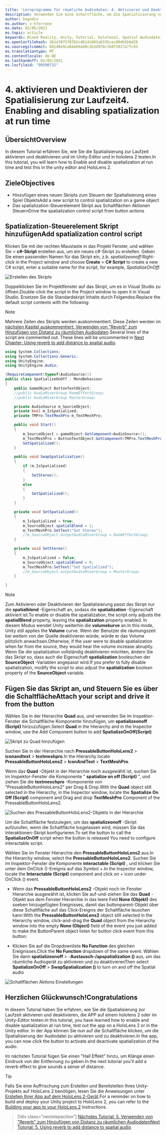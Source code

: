 ```yaml
---
title: 'Lernprogramme für räumliche Audiodaten: 4. Aktivieren und Deaktivieren räumlicher Audiowiedergabe zur Laufzeit'
description: Verwenden Sie eine Schaltfläche, um die Spatialisierung von Audiodaten zur Laufzeit zu aktivieren und zu deaktivieren.
author: kegodin
ms.author: v-hferrone
ms.date: 02/05/2021
ms.topic: article
keywords: Mixed Reality, Unity, Tutorial, hololens2, Spatial Audiodatei, mrtk, Mixed Reality Toolkit, UWP, Windows 10, HRTF, Head-Related Transfer Function, Reverb, Microsoft spatializer
ms.openlocfilehash: 26143975707b2cd6141803a6335cec89db5bbd26
ms.sourcegitcommit: 68140e9ce84e69a99c2b3d970c7b8f2927a7fc93
ms.translationtype: MT
ms.contentlocale: de-DE
ms.lasthandoff: 02/05/2021
ms.locfileid: "99590732"
---
```

# <a name="4-enabling-and-disabling-spatialization-at-run-time"></a><span data-ttu-id="ae26a-105">4. aktivieren und Deaktivieren der Spatialisierung zur Laufzeit</span><span class="sxs-lookup"><span data-stu-id="ae26a-105">4. Enabling and disabling spatialization at run time</span></span>

## <a name="overview"></a><span data-ttu-id="ae26a-106">Übersicht</span><span class="sxs-lookup"><span data-stu-id="ae26a-106">Overview</span></span>

<span data-ttu-id="ae26a-107">In diesem Tutorial erfahren Sie, wie Sie die Spatialisierung zur Laufzeit aktivieren und deaktivieren und im Unity-Editor und in hololens 2 testen.</span><span class="sxs-lookup"><span data-stu-id="ae26a-107">In this tutorial, you will learn how to Enable and disable spatialization at run time and test this in the unity editor and HoloLens 2.</span></span>

## <a name="objectives"></a><span data-ttu-id="ae26a-108">Ziele</span><span class="sxs-lookup"><span data-stu-id="ae26a-108">Objectives</span></span>

* <span data-ttu-id="ae26a-109">Hinzufügen eines neuen Skripts zum Steuern der Spatialisierung eines Spiel Objekts</span><span class="sxs-lookup"><span data-stu-id="ae26a-109">Add a new script to control spatialization on a game object</span></span>
* <span data-ttu-id="ae26a-110">Das spatialization-Steuerelement Skript aus Schaltflächen Aktionen Steuern</span><span class="sxs-lookup"><span data-stu-id="ae26a-110">Drive the spatialization control script from button actions</span></span>

## <a name="add-spatialization-control-script"></a><span data-ttu-id="ae26a-111">Spatialization-Steuerelement Skript hinzufügen</span><span class="sxs-lookup"><span data-stu-id="ae26a-111">Add spatialization control script</span></span>

 <span data-ttu-id="ae26a-112">Klicken Sie mit der rechten Maustaste in das Projekt Fenster, und wählen Sie  >  **c#-Skript** erstellen aus, um ein neues c#-Skript zu erstellen. Geben Sie einen passenden Namen für das Skript ein, z.b. _spatializeonoff_:</span><span class="sxs-lookup"><span data-stu-id="ae26a-112">Right-click in the Project window and choose **Create** > **C# Script** to create a new C# script, enter a suitable name for the script, for example, _SpatializeOnOff_:</span></span>

![Erstellen des Skripts](images/spatial-audio/spatial-audio-04-section1-step1-1.png)

<span data-ttu-id="ae26a-114">Doppelklicken Sie im Projektfenster auf das Skript, um es in Visual Studio zu öffnen.</span><span class="sxs-lookup"><span data-stu-id="ae26a-114">Double-click the script in the Project window to open it in Visual Studio.</span></span> <span data-ttu-id="ae26a-115">Ersetzen Sie die Standardskript Inhalte durch Folgendes:</span><span class="sxs-lookup"><span data-stu-id="ae26a-115">Replace the default script contents with the following:</span></span>

> [!NOTE]
> <span data-ttu-id="ae26a-116">Mehrere Zeilen des Skripts werden auskommentiert. Diese Zeilen werden im [nächsten Kapitel auskommentiert: Verwenden von "Reverb" zum Hinzufügen von Distanz zu räumlichen Audiodaten](unity-spatial-audio-ch5.md).</span><span class="sxs-lookup"><span data-stu-id="ae26a-116">Several lines of the script are commented out. These lines will be uncommented in [Next Chapter: Using reverb to add distance to spatial audio](unity-spatial-audio-ch5.md).</span></span>

```c#
using System.Collections;
using System.Collections.Generic;
using UnityEngine;
using UnityEngine.Audio;

[RequireComponent(typeof(AudioSource))]
public class SpatializeOnOff : MonoBehaviour
{
    public GameObject ButtonTextObject;
    //public AudioMixerGroup RoomEffectGroup;
    //public AudioMixerGroup MasterGroup;

    private AudioSource m_SourceObject;
    private bool m_IsSpatialized;
    private TMPro.TextMeshPro m_TextMeshPro;

    public void Start()
    {
        m_SourceObject = gameObject.GetComponent<AudioSource>();
        m_TextMeshPro = ButtonTextObject.GetComponent<TMPro.TextMeshPro>();
        SetSpatialized();
    }

    public void SwapSpatialization()
    {
        if (m_IsSpatialized)
        {
            SetStereo();
        }
        else
        {
            SetSpatialized();
        }
    }

    private void SetSpatialized()
    {
        m_IsSpatialized = true;
        m_SourceObject.spatialBlend = 1;
        m_TextMeshPro.SetText("Set Stereo");
        //m_SourceObject.outputAudioMixerGroup = RoomEffectGroup;
    }

    private void SetStereo()
    {
        m_IsSpatialized = false;
        m_SourceObject.spatialBlend = 0;
        m_TextMeshPro.SetText("Set Spatialized");
        //m_SourceObject.outputAudioMixerGroup = MasterGroup;
    }

}
```

> [!NOTE]
> <span data-ttu-id="ae26a-117">Zum Aktivieren oder Deaktivieren der Spatialisierung passt das Skript nur die **spatialblend** -Eigenschaft an, sodass die **spatialization** -Eigenschaft aktiviert ist.</span><span class="sxs-lookup"><span data-stu-id="ae26a-117">To enable or disable the spatialization, the script only adjusts the **spatialBlend** property, leaving the **spatialization** property enabled.</span></span> <span data-ttu-id="ae26a-118">In diesem Modus wendet Unity weiterhin die **volumekurve** an.</span><span class="sxs-lookup"><span data-stu-id="ae26a-118">In this mode, Unity still applies the **Volume** curve.</span></span> <span data-ttu-id="ae26a-119">Wenn der Benutzer die räumungszeit bei weitem von der Quelle deaktivieren würde, würde er das Volume plötzlich anwachsen.</span><span class="sxs-lookup"><span data-stu-id="ae26a-119">Otherwise, if the user were to disable spatialization when far from the source, they would hear the volume increase abruptly.</span></span>
> <span data-ttu-id="ae26a-120">Wenn Sie die spatialization vollständig deaktivieren möchten, ändern Sie das Skript so, dass auch die Eigenschaft **spatialization** booleschen der **SourceObject** -Variablen angepasst wird.</span><span class="sxs-lookup"><span data-stu-id="ae26a-120">If you prefer to fully disable spatialization, modify the script to also adjust the **spatialization** boolean property of the **SourceObject** variable.</span></span>

## <a name="attach-your-script-and-drive-it-from-the-button"></a><span data-ttu-id="ae26a-121">Fügen Sie das Skript an, und Steuern Sie es über die Schaltfläche</span><span class="sxs-lookup"><span data-stu-id="ae26a-121">Attach your script and drive it from the button</span></span>

<span data-ttu-id="ae26a-122">Wählen Sie in der Hierarchie **Quad** aus, und verwenden Sie im Inspektor-Fenster die Schaltfläche Komponente hinzufügen, um **spatializeonoff (Script)** hinzuzufügen.</span><span class="sxs-lookup"><span data-stu-id="ae26a-122">Select **Quad** in the Hierarchy and in the Inspector window, use the Add Component button to add **SpatializeOnOff(Script)**</span></span>

![Skript zu Quad hinzufügen](images/spatial-audio/spatial-audio-04-section2-step1-1.png)

<span data-ttu-id="ae26a-124">Suchen Sie in der Hierarchie nach **PressableButtonHoloLens2**  >  **iconandtext**  >  **textmeshpro**.</span><span class="sxs-lookup"><span data-stu-id="ae26a-124">In the Hierarchy locate **PressableButtonHoloLens2** > **IconAndText** > **TextMeshPro**.</span></span>

<span data-ttu-id="ae26a-125">Wenn das **Quad** -Objekt in der Hierarchie noch ausgewählt ist, suchen Sie im Inspektor-Fenster die Komponente " **spatialize on off (Script)** ", und ziehen Sie die **textmeschpro** -Komponente von "PressableButtonHoloLens2" per Drag & Drop.</span><span class="sxs-lookup"><span data-stu-id="ae26a-125">With the **Quad** object still selected in the Hierarchy, in the Inspector window, locate the **Spatialize On Off (Script)** component and Drag and drop **TextMeshPro** Component of the PressableButtonHoloLens2.</span></span>

![Suchen des PressableButtonHoloLens2-Objekts in der Hierarchie](images/spatial-audio/spatial-audio-04-section2-step1-2.png)

<span data-ttu-id="ae26a-127">Um die Schaltfläche festzulegen, um das **spatializeonoff** -Skript aufzurufen, wenn die Schaltfläche losgelassen wird, müssen Sie das Interaktionen-Skript konfigurieren.</span><span class="sxs-lookup"><span data-stu-id="ae26a-127">To set the button to call the **SpatializeOnOff** script when the button is released You need to configure interactable script.</span></span>

<span data-ttu-id="ae26a-128">Wählen Sie im Fenster Hierarchie den **PressableButtonHoloLens2** aus.</span><span class="sxs-lookup"><span data-stu-id="ae26a-128">In the Hierarchy window, select the **PressableButtonHoloLens2**.</span></span> <span data-ttu-id="ae26a-129">Suchen Sie im Inspektor-Fenster die Komponente **interactable (Script)** , und klicken Sie unter dem OnClick ()-Ereignis auf das Symbol +.</span><span class="sxs-lookup"><span data-stu-id="ae26a-129">In the Inspector window, locate the **Interactable (Script)** component and click on + icon under OnClick () event.</span></span>

* <span data-ttu-id="ae26a-130">Wenn das **PressableButtonHoloLens2** -Objekt noch im Fenster Hierarchie ausgewählt ist, klicken Sie auf-und-ziehen Sie das **Quad** -Objekt aus dem Fenster Hierarchie in das leere Feld **None (Objekt)** des soeben hinzugefügten Ereignisses, damit das buttonparent-Objekt über diese Schaltfläche auf das Click-Ereignis der Schaltfläche lauschen kann:</span><span class="sxs-lookup"><span data-stu-id="ae26a-130">With the **PressableButtonHoloLens2** object still selected in the Hierarchy window, click-and-drag the **Quad** object from the Hierarchy window into the empty **None (Object)** field of the event you just added to make the ButtonParent object listen for button click event from this button:</span></span>

* <span data-ttu-id="ae26a-131">Klicken Sie auf die Dropdownliste **No Function** des gleichen Ereignisses.</span><span class="sxs-lookup"><span data-stu-id="ae26a-131">Click the **No Function** dropdown of the same event.</span></span> <span data-ttu-id="ae26a-132">Wählen Sie dann **spatializeonoff**  >  -**Austausch-/apspatialization ()** aus, um das räumliche Audiogerät zu aktivieren und zu deaktivieren</span><span class="sxs-lookup"><span data-stu-id="ae26a-132">Then select **SpatializeOnOff** > **SwapSpatialization ()** to turn on and off the Spatial audio</span></span>

![Schaltflächen Aktions Einstellungen](images/spatial-audio/spatial-audio-04-section2-step1-3.png)

## <a name="congratulations"></a><span data-ttu-id="ae26a-134">Herzlichen Glückwunsch!</span><span class="sxs-lookup"><span data-stu-id="ae26a-134">Congratulations</span></span>

<span data-ttu-id="ae26a-135">In diesem Tutorial haben Sie erfahren, wie Sie die Spatialisierung zur Laufzeit aktivieren und deaktivieren, die APP auf einem hololens 2 oder im Unity-Editor testen.</span><span class="sxs-lookup"><span data-stu-id="ae26a-135">In this tutorial, you have learned how to enable and disable spatialization at run time, test out the app on a HoloLens 2 or in the Unity editor.</span></span> <span data-ttu-id="ae26a-136">In der App können Sie nun auf die Schaltfläche klicken, um die Spatialisierung der Audiodatei zu aktivieren und zu deaktivieren.</span><span class="sxs-lookup"><span data-stu-id="ae26a-136">In the app, you can now click the button to activate and deactivate spatialization of the audio.</span></span>

<span data-ttu-id="ae26a-137">Im nächsten Tutorial fügen Sie einen "Hall Effekt" hinzu, um Klänge einen Eindruck von der Entfernung zu geben.</span><span class="sxs-lookup"><span data-stu-id="ae26a-137">In the next tutorial you'll add a reverb effect to give sounds a sense of distance.</span></span>

> [!TIP]
> <span data-ttu-id="ae26a-138">Falls Sie eine Auffrischung zum Erstellen und Bereitstellen Ihres Unity-Projekts auf HoloLens 2 benötigen, lesen Sie die Anweisungen unter [Erstellen Ihrer App auf dem HoloLens 2-Gerät](mr-learning-base-02.md#building-your-application-to-your-hololens-2).</span><span class="sxs-lookup"><span data-stu-id="ae26a-138">For a reminder on how to build and deploy your Unity project to HoloLens 2, you can refer to the [Building your app to your HoloLens 2](mr-learning-base-02.md#building-your-application-to-your-hololens-2) instructions.</span></span>

> [!div class="nextstepaction"]
> [<span data-ttu-id="ae26a-139">Nächstes Tutorial: 5. Verwenden von "Reverb" zum Hinzufügen von Distanz zu räumlichen Audiodaten</span><span class="sxs-lookup"><span data-stu-id="ae26a-139">Next Tutorial: 5. Using reverb to add distance to spatial audio</span></span>](unity-spatial-audio-ch5.md)
